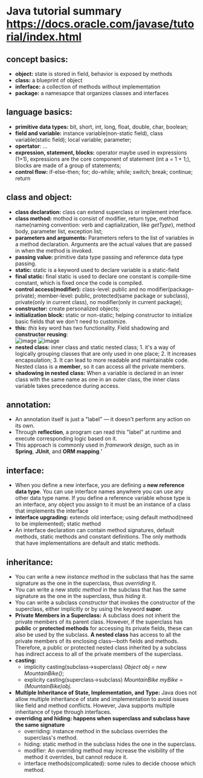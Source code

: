 # Java tutorial summary https://docs.oracle.com/javase/tutorial/index.html

concept basics:
---
- **object:** state is stored in field, behavior is exposed by methods  
- **class:** a blueprint of object  
- **inferface:** a collection of methods without implementation  
- **package:** a namesapce that organizes classes and interfaces  

language basics:
---
- **primitive data types:** bit, short, int, long, float, double, char, boolean;  
- **field and variable:** instance variable(non-static field), class variable(static field); local variable; parameter;  
- **opertator**: ...  
- **expression, statement, blocks:** operator maybe used in expressions (1+1), expressions are the core component of statement (int a = 1 + 1;), blocks are made of a group of statements;  
- **control flow:** if-else-then; for; do-while; while; switch; break; continue; return  

class and object:
---
- **class declaration:** class can extend superclass or implement interface.  
- **class method:** mothod is consist of modifier, return type, method name(naming convention: verb and captialization, like *getType*), method body, parameter list, exception list;  
- **parameters and arguments:** Parameters refers to the list of variables in a method declaration. Arguments are the actual values that are passed in when the method is invoked.  
- **passing value:** primitive data type passing and reference data type passing. 
- **static:** static is a keyword used to declare variable is a static-field  
- **final static:** final static is used to declare one constant is compile-time constant, which is fixed once the code is compiled.  
- **control access(modifier):** class-level: public and no modifier(package-private); member-level: public, protected(same package or subclass), private(only in current class), no modifier(only in current package);  
- **constructor:** create personalized objects;  
- **initialization block:** static or non-static; helping constructor to initialize basic fields that we don't need to customize.
- **this:** *this* key word has two functionality. Field shadowing and **constructor reusing**:  
![image](https://github.com/user-attachments/assets/4f27898e-b92e-485a-9b2d-2c1c1a2773df)
![image](https://github.com/user-attachments/assets/f99c5526-5c5c-4886-ad29-6952d393598d)  
- **nested class:** inner class and static nested class; 1. it's a way of logically grouping classes that are only used in one place; 2. It increases encapsulation; 3. It can lead to more readable and maintainable code. Nested class is a **member**, so it can access all the private members.  
- **shadowing in nested class:** When a variable is declared in an inner class with the same name as one in an outer class, the inner class variable takes precedence during access.  

annotation:
---
- An annotation itself is just a "label" — it doesn't perform any action on its own.  
- Through **reflection**, a program can read this "label" at runtime and execute corresponding logic based on it.  
- This approach is commonly used in *framework design*, such as in **Spring**, **JUnit**, and **ORM mapping**.‘

interface:
---
- When you define a new interface, you are defining a **new reference data type**. You can use interface names anywhere you can use any other data type name. If you define a reference variable whose type is an interface, any object you assign to it must be an instance of a class that implements the interface  
- **interface upgrading:** extends old interface; using default method(need to be implemented); static method  
- An interface declaration can contain method signatures, default methods, static methods and constant definitions. The only methods that have implementations are default and static methods.

inheritance:
---
- You can write a new *instance method* in the subclass that has the same signature as the one in the superclass, thus *overriding* it.  
- You can write a new *static method* in the subclass that has the same signature as the one in the superclass, thus *hiding* it.
- You can write a subclass *constructor* that invokes the constructor of the superclass, either implicitly or by using the keyword **super**.  
- **Private Members in a Superclass:** A subclass does not inherit the private members of its parent class. However, if the superclass has **public** or **protected methods** for accessing its private fields, these can also be used by the subclass. **A nested class** has access to all the private members of its enclosing class—both fields and methods. Therefore, a public or protected nested class inherited by a subclass has indirect access to all of the private members of the superclass.
- **casting:**
  - implicity casting(subclass->superclass) *Object obj = new MountainBike()*;  
  - explicity casting(superclass->subclass) *MountainBike myBike = (MountainBike)obj*.
- **Multiple Inheritance of State, Implementation, and Type:** Java does not allow multiple inheritance of state and implementation to avoid issues like field and method conflicts. However, Java supports multiple inheritance of type through interfaces.
- **overriding and hiding: happens when superclass and subclass have the same signature**
  - overriding: instance method in the subclass overrides the superclass's method.  
  - hiding: static method in the subclass hides the one in the superclass.
  - modifier: An overriding method may increase the visibility of the method it overrides, but cannot reduce it.
  - interface methods(complicated): some rules to decide choose which method.
